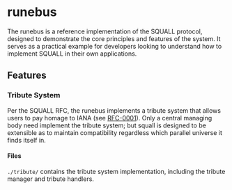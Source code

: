 # runebus

The runebus is a reference implementation of the SQUALL protocol, designed to demonstrate the core principles and features of the system. It serves as a practical example for developers looking to understand how to implement SQUALL in their own applications.

## Features

### Tribute System

Per the SQUALL RFC, the runebus implements a tribute system that allows users to pay homage to IANA (see [RFC-0001](../rfc/RFC-0001-parallel-universe.md)). Only a central
managing body need implement the tribute system; but squall is designed to be extensible as to maintain compatibility regardless which parallel universe it finds itself in.

#### Files

`./tribute/` contains the tribute system implementation, including the tribute manager and tribute handlers.
